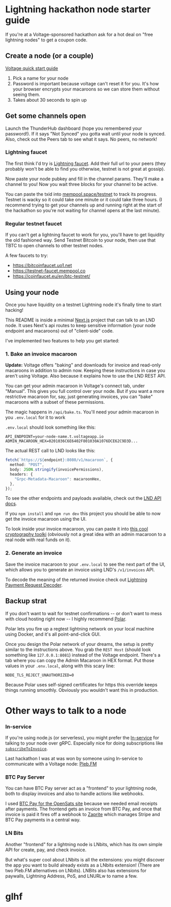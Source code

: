 # Lightning hackathon node starter guide

If you're at a Voltage-sponsored hackathon ask for a hot deal on "free lightning nodes" to get a coupon code.

## Create a node (or a couple)

[Voltage quick start guide](https://docs.voltage.cloud/voltage-quick-start-guide)

1. Pick a name for your node
2. Password is important because voltage can't reset it for you. It's how your browser encrypts your macaroons so we can store them without seeing them.
3. Takes about 30 seconds to spin up

## Get some channels open

Launch the ThunderHub dashboard (hope you remembered your password!). If it says "Not Synced" you gotta wait until your node is synced. Also, check out the Peers tab to see what it says. No peers, no network!

### Lightning faucet

The first think I'd try is [Lightning faucet](https://faucet.lightning.community). Add their full url to your peers (they probably won't be able to find you otherwise, testnet is not great at gossip).

Now paste your node pubkey and fill in the channel params. They'll make a channel to you! Now you wait three blocks for your channel to be active.

You can paste the txid into [mempool.space/testnet](https://mempool.space/testnet) to track its progress. Testnet is wacky so it could take one minute or it could take three hours. (I recommend trying to get your channels up and running right at the start of the hackathon so you're not waiting for channel opens at the last minute).

### Regular testnet faucet

If you can't get a lightning faucet to work for you, you'll have to get liquidity the old fashioned way. Send Testnet Bitcoin to your node, then use that TBTC to open channels to other testnet nodes.

A few faucets to try:

- https://bitcoinfaucet.uo1.net
- https://testnet-faucet.mempool.co
- https://coinfaucet.eu/en/btc-testnet/

## Using your node

Once you have liquidity on a testnet Lightning node it's finally time to start hacking!

This README is inside a minimal [Next.js](https://nextjs.org) project that can talk to an LND node. It uses Next's api routes to keep sensitive information (your node endpoint and macaroons) out of "client-side" code.

I've implemented two features to help you get started:

### 1. Bake an invoice macaroon

**Update:** Voltage offers "baking" and downloads for invoice and read-only macaroons in addition to admin now. Keeping these instructions in case you aren't using Voltage. Also because it explains how to use the LND REST API.

You can get your admin macaroon in Voltage's connect tab, under "Manual". This gives you full control over your node. But if you want a more restrictive macaroon for, say, just generating invoices, you can "bake" macaroons with a subset of these permissions.

The magic happens in `/api/bake.ts`. You'll need your admin macaroon in you `.env.local` for it to work

`.env.local` should look something like this:

```env
API_ENDPOINT=your-node-name.t.voltageapp.io
ADMIN_MACAROON_HEX=0201036C6E6402F801030A1076DCE62C9D3D...
```

The actual REST call to LND looks like this:

```ts
fetch(`https://${endpoint}:8080/v1/macaroon`, {
  method: "POST",
  body: JSON.stringify(invoicePermissions),
  headers: {
    "Grpc-Metadata-Macaroon": macaroonHex,
  },
});
```

To see the other endpoints and payloads available, check out the [LND API docs](https://api.lightning.community/#lnd-rest-api-reference).

If you `npm install` and `npm run dev` this project you should be able to now get the invoice macaroon using the UI.

To look inside your invoice macaroon, you can paste it into [this cool cryptography toolki](https://guggero.github.io/cryptography-toolkit/#!/macaroon) (obviously not a great idea with an admin macaroon to a real node with real funds on it).

### 2. Generate an invoice

Save the invoice macaroon to your `.env.local` to see the next part of the UI, which allows you to generate an invoice using LND's `/v1/invoices` API.

To decode the meaning of the returned invoice check out [Lightning Payment Request Decoder](https://lndecode.com).

## Backup strat

If you don't want to wait for testnet confirmations -- or don't want to mess with cloud hosting right now -- I highly recommend [Polar](https://lightningpolar.com).

Polar lets you fire up a regtest lightning network on your local machine using Docker, and it's all point-and-click GUI.

Once you design the Polar network of your dreams, the setup is pretty similar to the instructions above. You grab the `REST Host` (should look something like `127.0.0.1:8081`) instead of the Voltage endpoint. There's a tab where you can copy the Admin Macaroon in HEX format. Put those values in your `.env.local`, along with this scary line:

```
NODE_TLS_REJECT_UNAUTHORIZED=0
```

Because Polar uses self-signed certificates for https this override keeps things running smoothly. Obviously you wouldn't want this in production.

# Other ways to talk to a node

### ln-service

If you're using node.js (or serverless), you might prefer the [ln-service](https://github.com/alexbosworth/ln-service/) for talking to your node over gRPC. Especially nice for doing subscriptions like [`subscribeToInvoice`](https://github.com/alexbosworth/ln-service/#subscribetoinvoice).

Last hackathon I was at was won by someone using ln-service to communicate with a Voltage node: [Pleb.FM](https://github.com/atlantabitdevs/ln-jukebox/)

### BTC Pay Server

You can have BTC Pay server act as a "frontend" to your lightning node, both to display invoices and also to handle actions like webhooks.

I used [BTC Pay for the OpenSats site](https://github.com/OpenSats/website/blob/master/pages/api/btcpay.ts) because we needed email receipts after payments. The frontend gets an invoice from BTC Pay, and once that invoice is paid it fires off a webhook to [Zaprite](https://zaprite.com/) which manages Stripe and BTC Pay payments in a central way.

### LN Bits

Another "frontend" for a lightning node is LNbits, which has its own simple API for create, pay, and check invoice.

But what's super cool about LNbits is all the extensions: you might discover the app you want to build already exists as a LNbits extension! (There are two Pleb.FM alternatives on LNbits). LNBits also has extensions for paywalls, Lightning Address, PoS, and LNURLw to name a few.

# glhf
